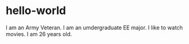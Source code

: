 # hello-world
I am an Army Veteran.
I am an umdergraduate EE major.
I like to watch movies.
I am 26 years old. 
